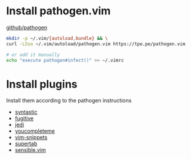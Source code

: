 # Install pathogen.vim
[github/pathogen](https://github.com/tpope/vim-pathogen)

```bash
mkdir -p ~/.vim/{autoload,bundle} && \
curl -LSso ~/.vim/autoload/pathogen.vim https://tpo.pe/pathogen.vim

# or add it manually
echo "execute pathogen#infect()" >> ~/.vimrc
```

# Install plugins
Install them according to the pathogen instructions
* [syntastic](https://vimawesome.com/plugin/syntastic)
* [fugitive](https://vimawesome.com/plugin/fugitive-vim)
* [jedi](https://vimawesome.com/plugin/jedi-vim)
* [youcompleteme](https://vimawesome.com/plugin/youcompleteme)
* [vim-snippets](https://vimawesome.com/plugin/vim-snippets)
* [supertab](https://vimawesome.com/plugin/supertab)
* [sensible.vim](https://vimawesome.com/plugin/sensible-vim)
